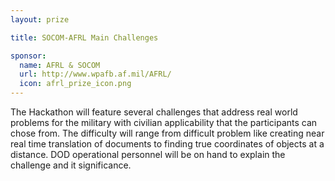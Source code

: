 ```yaml
---
layout: prize 

title: SOCOM-AFRL Main Challenges 

sponsor:
  name: AFRL & SOCOM 
  url: http://www.wpafb.af.mil/AFRL/
  icon: afrl_prize_icon.png
---
```

The Hackathon will feature several challenges that address real world problems for the military with civilian applicability that the participants can chose from. The difficulty will range from difficult problem like creating near real time translation of documents to finding true coordinates of objects at a distance. DOD operational personnel will be on hand to explain the challenge and it significance.  
